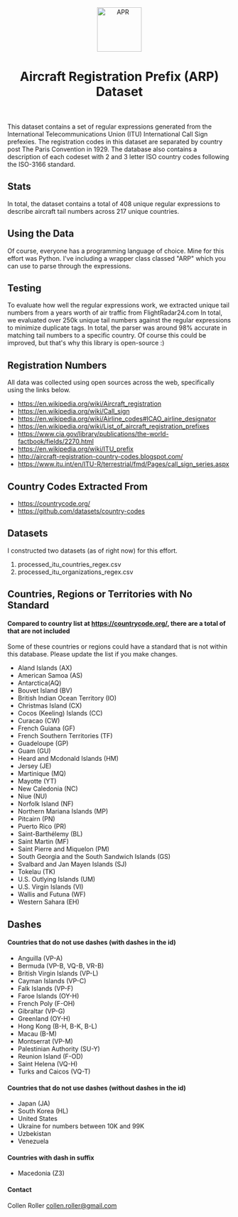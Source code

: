 <div align="center"><img src="https://github.com/Collen-Roller/arp/tree/master/images/box.png" alt="APR" height="100"></div>

# <div align="center">Aircraft Registration Prefix (ARP) Dataset<br /><br />

This dataset contains a set of regular expressions generated from the International Telecommunications Union (ITU) International Call Sign prefexies. The registration codes in this dataset are separated by country post The Paris Convention in 1929. The database also contains a description of each codeset with 2 and 3 letter ISO country codes following the ISO-3166 standard. 

## Stats
In total, the dataset contains a total of 408 unique regular expressions to describe aircraft tail numbers across 217 unique countries. 

## Using the Data
Of course, everyone has a programming language of choice. Mine for this effort was Python. I've including a wrapper class classed "ARP" which you can use to parse through the expressions.

## Testing
To evaluate how well the regular expressions work, we extracted unique tail numbers from a years worth of air traffic from FlightRadar24.com In total, we evaluated over 250k unique tail numbers against the regular expressions to minimize duplicate tags. In total, the parser was around 98% accurate in matching tail numbers to a specific country. Of course this could be improved, but that's why this library is open-source :)

## Registration Numbers
All data was collected using open sources across the web, specifically using the links below.
- https://en.wikipedia.org/wiki/Aircraft_registration
- https://en.wikipedia.org/wiki/Call_sign
- https://en.wikipedia.org/wiki/Airline_codes#ICAO_airline_designator
- https://en.wikipedia.org/wiki/List_of_aircraft_registration_prefixes
- https://www.cia.gov/library/publications/the-world-factbook/fields/2270.html
- https://en.wikipedia.org/wiki/ITU_prefix
- http://aircraft-registration-country-codes.blogspot.com/
- https://www.itu.int/en/ITU-R/terrestrial/fmd/Pages/call_sign_series.aspx


## Country Codes Extracted From
- https://countrycode.org/
- https://github.com/datasets/country-codes

## Datasets
I constructed two datasets (as of right now) for this effort. 
1. processed_itu_countries_regex.csv
2. processed_itu_organizations_regex.csv


## Countries, Regions or Territories with No Standard
#### Compared to country list at https://countrycode.org/, there are a total of that are not included
Some of these countries  or regions could have a standard that is not within this database. Please update the list if you make changes. 
- Aland Islands (AX)
- American Samoa (AS)
- Antarctica(AQ)
- Bouvet Island	(BV)
- British Indian Ocean Territory (IO)
- Christmas Island (CX)
- Cocos (Keeling) Islands (CC)
- Curacao (CW)
- French Guiana	(GF)
- French Southern Territories (TF)
- Guadeloupe (GP)
- Guam (GU)
- Heard and Mcdonald Islands (HM)
- Jersey (JE)
- Martinique (MQ)
- Mayotte (YT)
- New Caledonia (NC)
- Niue (NU)
- Norfolk Island (NF)
- Northern Mariana Islands (MP)
- Pitcairn (PN)
- Puerto Rico (PR)
- Saint-Barthélemy (BL)
- Saint Martin (MF)
- Saint Pierre and Miquelon (PM)
- South Georgia and the South Sandwich Islands (GS)
- Svalbard and Jan Mayen Islands (SJ)
- Tokelau (TK)
- U.S. Outlying Islands (UM)
- U.S. Virgin Islands (VI) 
- Wallis and Futuna (WF)
- Western Sahara (EH)

## Dashes
#### Countries that do not use dashes (with dashes in the id)
- Anguilla (VP-A)
- Bermuda (VP-B, VQ-B, VR-B)
- British Virgin Islands (VP-L)
- Cayman Islands (VP-C)
- Falk Islands (VP-F)
- Faroe Islands (OY-H)
- French Poly (F-OH)
- Gibraltar (VP-G)
- Greenland (OY-H)
- Hong Kong (B-H, B-K, B-L)
- Macau (B-M)
- Montserrat (VP-M)
- Palestinian Authority (SU-Y)
- Reunion Island (F-OD)
- Saint Helena (VQ-H)
- Turks and Caicos (VQ-T)

#### Countries that do not use dashes (without dashes in the id)
- Japan (JA)
- South Korea (HL)
- United States 
- Ukraine for numbers between 10K and 99K
- Uzbekistan
- Venezuela

#### Countries with dash in suffix
- Macedonia (Z3)



#### Contact

Collen Roller 
collen.roller@gmail.com
